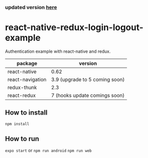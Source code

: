 ### updated version [here](https://github.com/raduungurean/react-native-redux-auth-login-logout-example)

# react-native-redux-login-logout-example

Authentication example with react-native and redux.

|  package 	|   version	|
|---	|---	|
|  react-native 	|   0.62	|
|   react-navigation	|  3.9 (upgrade to 5 coming soon)
|   redux-thunk	|   2.3
|   react-redux	|   7 (hooks update comings soon)

## How to install
`npm install`

## How to run
`expo start`
or
`npm run android`
`npm run web`
